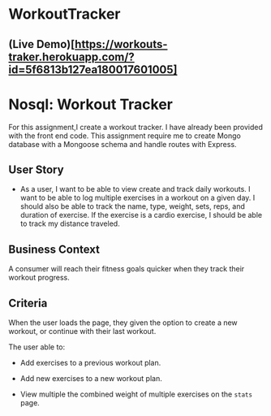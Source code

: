 # WorkoutTracker

## (Live Demo)[https://workouts-traker.herokuapp.com/?id=5f6813b127ea180017601005]

# Nosql: Workout Tracker

For this assignment,I create a workout tracker. I have already been provided with the front end code. This assignment require me to create Mongo database with a Mongoose schema and handle routes with Express.

## User Story

* As a user, I want to be able to view create and track daily workouts. I want to be able to log multiple exercises in a workout on a given day. I should also be able to track the name, type, weight, sets, reps, and duration of exercise. If the exercise is a cardio exercise, I should be able to track my distance traveled.

## Business Context

A consumer will reach their fitness goals quicker when they track their workout progress.

## Criteria

When the user loads the page, they given the option to create a new workout, or continue with their last workout.

The user able to:

  * Add exercises to a previous workout plan.

  * Add new exercises to a new workout plan.

  * View multiple the combined weight of multiple exercises on the `stats` page.
